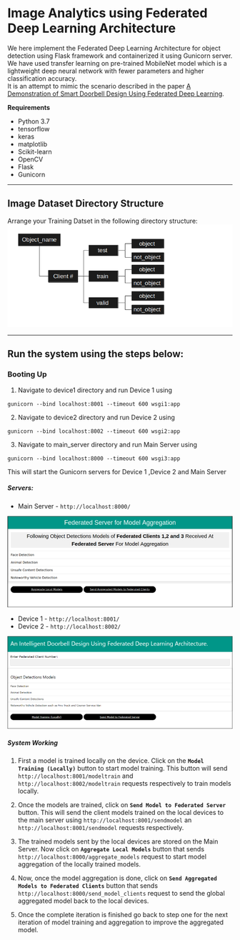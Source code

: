 # Image Analytics using Federated Deep Learning Architecture
We here implement the Federated Deep Learning Architecture for object detection using Flask framework and containerized it using Gunicorn server. We have used transfer learning on pre-trained MobileNet model which is a lightweight deep neural network with fewer parameters and higher classification accuracy.  
   It is an attempt to mimic the scenario described in the paper [A Demonstration of Smart Doorbell Design Using Federated Deep Learning](https://arxiv.org/pdf/2010.09687.pdf).  
   
   **Requirements**
   * Python 3.7
   * tensorflow
   * keras
   * matplotlib
   * Scikit-learn
   * OpenCV
   * Flask
   * Gunicorn
   
   ***
   
   ## Image Dataset Directory Structure  
   Arrange your Training Datset in the following directory structure:  
   ![Dataset directory structure](https://github.com/ResearchTrio/federatedlearning/blob/main/dataset_directory1.png)  
   ***
   
   ## Run the system using the steps below:  
   ### Booting Up
   1. Navigate to device1 directory and run Device 1 using
   ```
   gunicorn --bind localhost:8001 --timeout 600 wsgi1:app
   ```
   2. Navigate to device2 directory and run Device 2 using
   ```
   gunicorn --bind localhost:8002 --timeout 600 wsgi2:app
   ```
   3. Navigate to main_server directory and run Main Server using
   ```
   gunicorn --bind localhost:8000 --timeout 600 wsgi3:app
   ```
   This will start the Gunicorn servers for Device 1 ,Device 2 and Main Server
   
   ##### Servers:
   * Main Server - ```http://localhost:8000/```
   
   ![Main Server Start](https://github.com/ResearchTrio/federatedlearning/blob/main/server_start.png)
   
   * Device 1 - ```http://localhost:8001/```
   * Device 2 - ```http://localhost:8002/```
   
   ![Device Start](https://github.com/ResearchTrio/federatedlearning/blob/main/device_start.png)
   
   ##### System Working
   1. First a model is trained locally on the device. Click on the **```Model Training (Locally)```** button to start model training. This button will send ```http://localhost:8001/modeltrain``` and ```http://localhost:8002/modeltrain``` requests respectively to train models locally.
   
   2. Once the models are trained, click on  **```Send Model to Federated Server```** button. This will send the client models trained on the local devices to the main server using ```http://localhost:8001/sendmodel``` an ```http://localhost:8001/sendmodel``` requests respectively.
   
   3. The trained models sent by the local devices are stored on the Main Server. Now click on **```Aggregate Local Models```** button that sends ```http://localhost:8000/aggregate_models``` request to start model aggregation of the locally trained models.
   
   4. Now, once the model aggregation is done, click on **```Send Aggregated Models to Federated Clients```** button that sends ```http://localhost:8000/send_model_clients``` request to send the global aggregated model back to the local devices.
   
   5. Once the complete iteration is finished go back to step one for the next iteration of model training and aggregation to improve the aggregated model.
   
